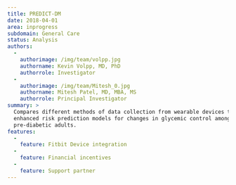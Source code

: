 ```yaml
---
title: PREDICT-DM
date: 2018-04-01
area: inprogress
subdomain: General Care
status: Analysis
authors:
  - 
    authorimage: /img/team/volpp.jpg
    authorname: Kevin Volpp, MD, PhD
    authorrole: Investigator
  - 
    authorimage: /img/team/Mitesh_0.jpg
    authorname: Mitesh Patel, MD, MBA, MS
    authorrole: Principal Investigator
summary: >
  Compares different methods of data collection from wearable devices to develop
  enhanced risk prediction models for changes in glycemic control among
  pre-diabetic adults.
features:
  - 
    feature: Fitbit Device integration
  - 
    feature: Financial incentives
  - 
    feature: Support partner
---
```

